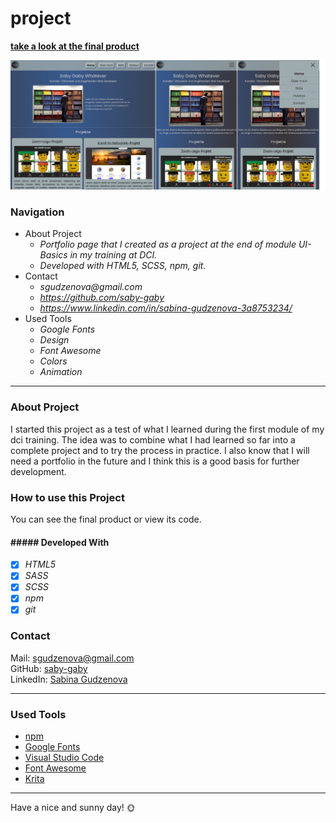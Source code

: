 # project

**[take a look at the final product](https://saby-gaby.github.io/project/)**

![Screenshots from Project](./src/Screenshot.png)

### Navigation

- About Project
    - _Portfolio page that I created as a project at the end of module UI-Basics in my training at DCI._
    - _Developed with HTML5, SCSS, npm, git._
- Contact
    - _sgudzenova@gmail.com_
    - _https://github.com/saby-gaby_
    - _https://www.linkedin.com/in/sabina-gudzenova-3a8753234/_
- Used Tools
    - _Google Fonts_
    - _Design_
    - _Font Awesome_
    - _Colors_
    - _Animation_

---

### About Project

I started this project as a test of what I learned during the first module of my dci training. The idea was to combine what I had learned so far into a complete project and to try the process in practice. I also know that I will need a portfolio in the future and I think this is a good basis for further development.

### How to use this Project

You can see the final product or view its code.

#### ##### Developed With

- [x] _HTML5_
- [x] _SASS_
- [x] _SCSS_
- [x] _npm_
- [x] _git_

### Contact

Mail: <sgudzenova@gmail.com><br>
GitHub: [saby-gaby](https://github.com/saby-gaby)<br>
LinkedIn: [Sabina Gudzenova](https://www.linkedin.com/in/sabina-gudzenova-3a8753234/)

---

### Used Tools

- [npm](https://www.npmjs.com/)
- [Google Fonts](https://fonts.google.com/)
- [Visual Studio Code](https://code.visualstudio.com/)
- [Font Awesome](https://www.colorzilla.com/chrome/)
- [Krita](https://krita.org/en/)

---

Have a nice and sunny day! 🌞